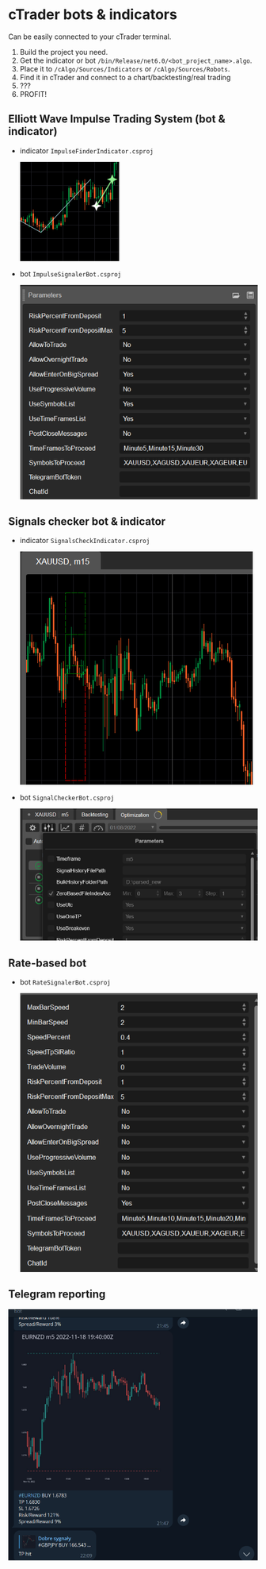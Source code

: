 # cTrader bots & indicators
Can be easily connected to your cTrader terminal.
1. Build the project you need.
2. Get the indicator or bot `/bin/Release/net6.0/<bot_project_name>.algo`.
3. Place it to `/cAlgo/Sources/Indicators` or `/cAlgo/Sources/Robots`.
4. Find it in cTrader and connect to a chart/backtesting/real trading
5. ???
6. PROFIT!

## Elliott Wave Impulse Trading System (bot & indicator)
- indicator `ImpulseFinderIndicator.csproj`

    [ ![Indicator in work](images/impulseFinderInd_preview.png) ](images/impulseFinderInd.png)

- bot `ImpulseSignalerBot.csproj`

    [ ![Bot in work](images/impulseFinderBot_preview.png) ](images/impulseFinderBot.png)

## Signals checker bot & indicator
- indicator `SignalsCheckIndicator.csproj`

    [ ![Indicator in work](images/signalsCheckerInd_preview.png) ](images/signalsCheckerInd.png)

- bot `SignalCheckerBot.csproj`

    [ ![Bot in work](images/signalsCheckerBot_preview.png) ](images/signalsCheckerBot.png)

## Rate-based bot
- bot `RateSignalerBot.csproj`

    [ ![Bot in work](images/rateSignalerBot_preview.png) ](images/rateSignalerBot.png)

## Telegram reporting

![Bot in work](images/telegramSignalsBot.png)

